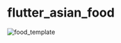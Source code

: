 # flutter_asian_food

![food_template](https://user-images.githubusercontent.com/71002261/162602651-5e4244d5-5b3f-4316-8bf8-b26dd078543e.png)
